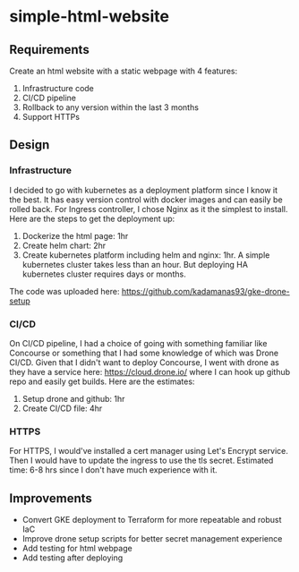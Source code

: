 # simple-html-website

## Requirements

Create an html website with a static webpage with 4 features:

1. Infrastructure code
2. CI/CD pipeline
3. Rollback to any version within the last 3 months
4. Support HTTPs

## Design

### Infrastructure

I decided to go with kubernetes as a deployment platform since I know it the best. It has easy version control with docker images and can easily be rolled back. For Ingress controller, I chose Nginx as it the simplest to install. Here are the steps to get the deployment up:

1. Dockerize the html page: 1hr
2. Create helm chart: 2hr
3. Create kubernetes platform including helm and nginx: 1hr. A simple kubernetes cluster takes less than an hour. But deploying HA kubernetes cluster requires days or months.

The code was uploaded here: https://github.com/kadamanas93/gke-drone-setup

### CI/CD

On CI/CD pipeline, I had a choice of going with something familiar like Concourse or something that I had some knowledge of which was Drone CI/CD. Given that I didn't want to deploy Concourse, I went with drone as they have a service here: https://cloud.drone.io/ where I can hook up github repo and easily get builds. Here are the estimates:

1. Setup drone and github: 1hr
2. Create CI/CD file: 4hr

### HTTPS

For HTTPS, I would've installed a cert manager using Let's Encrypt service. Then I would have to update the ingress to use the tls secret. Estimated time: 6-8 hrs since I don't have much experience with it.

## Improvements

- Convert GKE deployment to Terraform for more repeatable and robust IaC
- Improve drone setup scripts for better secret management experience
- Add testing for html webpage
- Add testing after deploying

